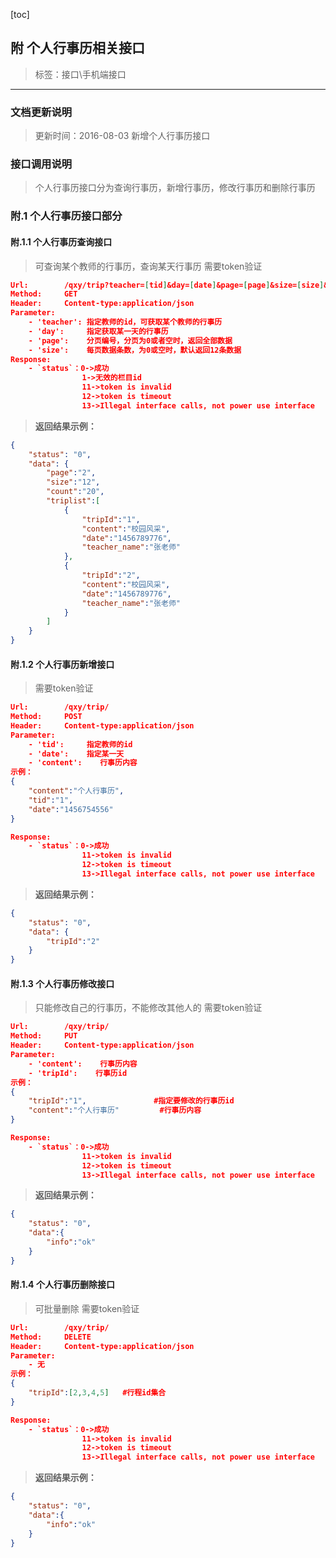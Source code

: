 [toc]

## 附 个人行事历相关接口

>标签：接口\手机端接口

---
###  文档更新说明
> 更新时间：2016-08-03
> 新增个人行事历接口

###  接口调用说明
>个人行事历接口分为查询行事历，新增行事历，修改行事历和删除行事历


### 附.1 个人行事历接口部分
#### 附.1.1 个人行事历查询接口
>可查询某个教师的行事历，查询某天行事历
>需要token验证
``` json
Url:        /qxy/trip?teacher=[tid]&day=[date]&page=[page]&size=[size]&token=[token]
Method:     GET
Header:     Content-type:application/json
Parameter:
    - 'teacher': 指定教师的id，可获取某个教师的行事历
    - 'day':     指定获取某一天的行事历
    - 'page':    分页编号，分页为0或者空时，返回全部数据
    - 'size':    每页数据条数，为0或空时，默认返回12条数据
Response:
    - `status`：0->成功
                1->无效的栏目id
                11->token is invalid
                12->token is timeout
                13->Illegal interface calls, not power use interface
```

> **返回结果示例：**

``` json
{
    "status": "0",
    "data": {
        "page":"2",
        "size":"12",
        "count":"20",
        "triplist":[
            {
                "tripId":"1",
                "content":"校园风采",              
                "date":"1456789776",            
                "teacher_name":"张老师"
            },
            {
				"tripId":"2",
                "content":"校园风采",              
                "date":"1456789776",            
                "teacher_name":"张老师"
            }
        ]
    }
}
```



#### 附.1.2 个人行事历新增接口

>需要token验证
``` json
Url:        /qxy/trip/
Method:     POST
Header:     Content-type:application/json
Parameter:
    - 'tid':     指定教师的id
    - 'date':    指定某一天
	- 'content':    行事历内容
示例：
{
	"content":"个人行事历",
	"tid":"1",
	"date":"1456754556"
}

Response:
    - `status`：0->成功
                11->token is invalid
                12->token is timeout
                13->Illegal interface calls, not power use interface
```

> **返回结果示例：**

``` json
{
    "status": "0",
    "data": {
        "tripId":"2"
    }
}
```

#### 附.1.3 个人行事历修改接口
>只能修改自己的行事历，不能修改其他人的
>需要token验证
``` json
Url:        /qxy/trip/
Method:     PUT
Header:     Content-type:application/json
Parameter:
    - 'content':    行事历内容
    - 'tripId':    行事历id
示例：
{
	"tripId":"1",               #指定要修改的行事历id
	"content":"个人行事历"         #行事历内容
}

Response:
    - `status`：0->成功
                11->token is invalid
                12->token is timeout
                13->Illegal interface calls, not power use interface
```

> **返回结果示例：**

``` json
{
    "status": "0",
	"data":{
		"info":"ok"
	}
}
```



#### 附.1.4 个人行事历删除接口
>可批量删除
>需要token验证
``` json
Url:        /qxy/trip/
Method:     DELETE
Header:     Content-type:application/json
Parameter:
    - 无
示例：
{
	"tripId":[2,3,4,5]   #行程id集合
}

Response:
    - `status`：0->成功
                11->token is invalid
                12->token is timeout
                13->Illegal interface calls, not power use interface
```

> **返回结果示例：**

``` json
{
    "status": "0",
	"data":{
		"info":"ok"
	}
}
```
